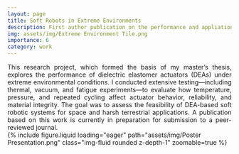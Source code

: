 ```yaml
---
layout: page
title: Soft Robots in Extreme Environments
description: First author publication on the performance and appliations of soft robots under harsh conditions
img: assets/img/Extreme Environment Tile.png
importance: 6
category: work
---
```


<div style="text-align: justify;">
This research project, which formed the basis of my master’s thesis, explores the performance of dielectric elastomer actuators (DEAs) under extreme environmental conditions. I conducted extensive testing—including thermal, vacuum, and fatigue experiments—to evaluate how temperature, pressure, and repeated cycling affect actuator behavior, reliability, and material integrity. The goal was to assess the feasibility of DEA-based soft robotic systems for space and harsh terrestrial applications. A publication based on this work is currently in preparation for submission to a peer-reviewed journal.
</div>

<div class="row mt-3">
    <div class="col-sm mt-3 mt-md-0">
        {% include figure.liquid loading="eager" path="assets/img/Poster Presentation.png" class="img-fluid rounded z-depth-1" zoomable=true %}
    </div>
</div>
